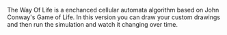 
The Way Of Life is a enchanced cellular automata algorithm based on John Conway's Game of Life.
In this version you can draw your custom drawings and then run the simulation and watch it changing over time.
